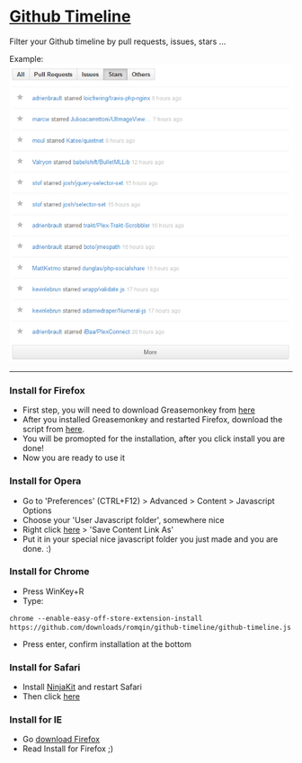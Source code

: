 # [Github Timeline](https://github.com/romqin/github-timeline)

Filter your Github timeline by pull requests, issues, stars ...

Example:  
![Example with stars](screenshot/stars.png)

---

### Install for Firefox

 * First step, you will need to download Greasemonkey from [here](https://addons.mozilla.org/en-US/firefox/addon/greasemonkey/)
 * After you installed Greasemonkey and restarted Firefox, download the script from [here](https://github.com/downloads/romqin/github-timeline/github-timeline.js).
 * You will be promopted for the installation, after you click install you are done!
 * Now you are ready to use it

### Install for Opera

 * Go to 'Preferences' (CTRL+F12) > Advanced > Content > Javascript Options
 * Choose your 'User Javascript folder', somewhere nice
 * Right click [here](https://github.com/downloads/romqin/github-timeline/github-timeline.js) > 'Save Content Link As'
 * Put it in your special nice javascript folder you just made and you are done. :)

### Install for Chrome

 * Press WinKey+R
 * Type:
```
chrome --enable-easy-off-store-extension-install https://github.com/downloads/romqin/github-timeline/github-timeline.js
```
* Press enter, confirm installation at the bottom


### Install for Safari

 * Install [NinjaKit](http://ss-o.net/safari/extension/NinjaKit.safariextz) and restart Safari
 * Then click [here](https://github.com/downloads/romqin/github-timeline/github-timeline.js)

### Install for IE

* Go [download Firefox](http://www.mozilla.org/en-US/firefox/is-better-than-ie)
* Read Install for Firefox ;)
